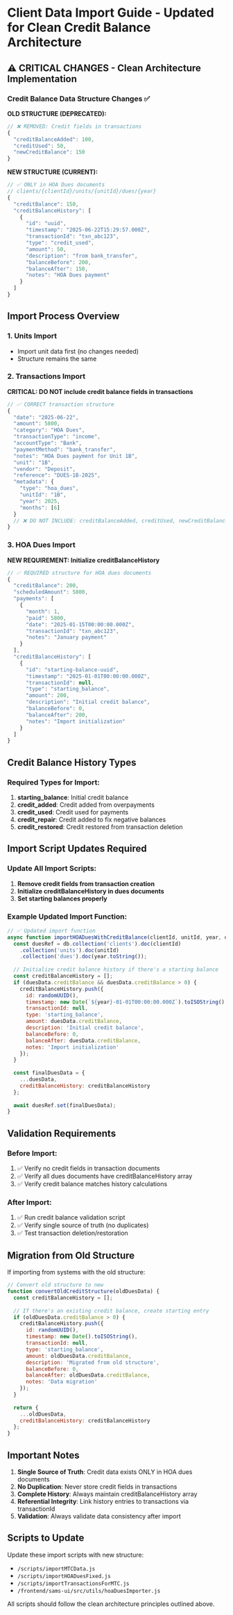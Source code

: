 # Client Data Import Guide - Updated for Clean Credit Balance Architecture

## ⚠️ CRITICAL CHANGES - Clean Architecture Implementation

### Credit Balance Data Structure Changes ✅

**OLD STRUCTURE (DEPRECATED):**
```javascript
// ❌ REMOVED: Credit fields in transactions
{
  "creditBalanceAdded": 100,
  "creditUsed": 50,
  "newCreditBalance": 150
}
```

**NEW STRUCTURE (CURRENT):**
```javascript
// ✅ ONLY in HOA Dues documents
// clients/{clientId}/units/{unitId}/dues/{year}
{
  "creditBalance": 150,
  "creditBalanceHistory": [
    {
      "id": "uuid",
      "timestamp": "2025-06-22T15:29:57.000Z",
      "transactionId": "txn_abc123",
      "type": "credit_used",
      "amount": 50,
      "description": "from bank_transfer",
      "balanceBefore": 200,
      "balanceAfter": 150,
      "notes": "HOA Dues payment"
    }
  ]
}
```

## Import Process Overview

### 1. Units Import
- Import unit data first (no changes needed)
- Structure remains the same

### 2. Transactions Import
**CRITICAL: DO NOT include credit balance fields in transactions**

```javascript
// ✅ CORRECT transaction structure
{
  "date": "2025-06-22",
  "amount": 5800,
  "category": "HOA Dues",
  "transactionType": "income",
  "accountType": "Bank",
  "paymentMethod": "bank_transfer",
  "notes": "HOA Dues payment for Unit 1B",
  "unit": "1B",
  "vendor": "Deposit",
  "reference": "DUES-1B-2025",
  "metadata": {
    "type": "hoa_dues",
    "unitId": "1B",
    "year": 2025,
    "months": [6]
  }
  // ❌ DO NOT INCLUDE: creditBalanceAdded, creditUsed, newCreditBalance
}
```

### 3. HOA Dues Import
**NEW REQUIREMENT: Initialize creditBalanceHistory**

```javascript
// ✅ REQUIRED structure for HOA dues documents
{
  "creditBalance": 200,
  "scheduledAmount": 5800,
  "payments": [
    {
      "month": 1,
      "paid": 5800,
      "date": "2025-01-15T00:00:00.000Z",
      "transactionId": "txn_abc123",
      "notes": "January payment"
    }
  ],
  "creditBalanceHistory": [
    {
      "id": "starting-balance-uuid",
      "timestamp": "2025-01-01T00:00:00.000Z",
      "transactionId": null,
      "type": "starting_balance",
      "amount": 200,
      "description": "Initial credit balance",
      "balanceBefore": 0,
      "balanceAfter": 200,
      "notes": "Import initialization"
    }
  ]
}
```

## Credit Balance History Types

### Required Types for Import:

1. **starting_balance**: Initial credit balance
2. **credit_added**: Credit added from overpayments
3. **credit_used**: Credit used for payments
4. **credit_repair**: Credit added to fix negative balances
5. **credit_restored**: Credit restored from transaction deletion

## Import Script Updates Required

### Update All Import Scripts:

1. **Remove credit fields from transaction creation**
2. **Initialize creditBalanceHistory in dues documents**
3. **Set starting balances properly**

### Example Updated Import Function:

```javascript
// ✅ Updated import function
async function importHOADuesWithCreditBalance(clientId, unitId, year, duesData) {
  const duesRef = db.collection('clients').doc(clientId)
    .collection('units').doc(unitId)
    .collection('dues').doc(year.toString());
  
  // Initialize credit balance history if there's a starting balance
  const creditBalanceHistory = [];
  if (duesData.creditBalance && duesData.creditBalance > 0) {
    creditBalanceHistory.push({
      id: randomUUID(),
      timestamp: new Date(`${year}-01-01T00:00:00.000Z`).toISOString(),
      transactionId: null,
      type: 'starting_balance',
      amount: duesData.creditBalance,
      description: 'Initial credit balance',
      balanceBefore: 0,
      balanceAfter: duesData.creditBalance,
      notes: 'Import initialization'
    });
  }
  
  const finalDuesData = {
    ...duesData,
    creditBalanceHistory: creditBalanceHistory
  };
  
  await duesRef.set(finalDuesData);
}
```

## Validation Requirements

### Before Import:
1. ✅ Verify no credit fields in transaction documents
2. ✅ Verify all dues documents have creditBalanceHistory array
3. ✅ Verify credit balance matches history calculations

### After Import:
1. ✅ Run credit balance validation script
2. ✅ Verify single source of truth (no duplicates)
3. ✅ Test transaction deletion/restoration

## Migration from Old Structure

If importing from systems with the old structure:

```javascript
// Convert old structure to new
function convertOldCreditStructure(oldDuesData) {
  const creditBalanceHistory = [];
  
  // If there's an existing credit balance, create starting entry
  if (oldDuesData.creditBalance > 0) {
    creditBalanceHistory.push({
      id: randomUUID(),
      timestamp: new Date().toISOString(),
      transactionId: null,
      type: 'starting_balance',
      amount: oldDuesData.creditBalance,
      description: 'Migrated from old structure',
      balanceBefore: 0,
      balanceAfter: oldDuesData.creditBalance,
      notes: 'Data migration'
    });
  }
  
  return {
    ...oldDuesData,
    creditBalanceHistory: creditBalanceHistory
  };
}
```

## Important Notes

1. **Single Source of Truth**: Credit data exists ONLY in HOA dues documents
2. **No Duplication**: Never store credit fields in transactions
3. **Complete History**: Always maintain creditBalanceHistory array
4. **Referential Integrity**: Link history entries to transactions via transactionId
5. **Validation**: Always validate data consistency after import

## Scripts to Update

Update these import scripts with new structure:
- `/scripts/importMTCData.js`
- `/scripts/importHOADuesFixed.js`
- `/scripts/importTransactionsForMTC.js`
- `/frontend/sams-ui/src/utils/hoaDuesImporter.js`

All scripts should follow the clean architecture principles outlined above.